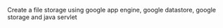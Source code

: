 Create a file storage using google app engine, google datastore, google storage and java servlet
<!--<div class="form-group">
                    <div class="col-sm-offset-2 col-sm-10">
                        <label for="folderName">Folder</label>
                        <select name="folderName" class="form-control" id="folderName">
                            <option value="" selected>No folder</option>
                            <%
                                List<Files> list = Help.folder(thisUser.getUserId());
                                for (int i = 0; i < list.size(); i++) {
                                    long folderId = list.get(i).getFileId();
                                    String folderName = list.get(i).getFileName();
                            %>
                            <option value="<%=folderId%>"><%=folderName%></option>
                            <%} %>
                        </select>
                    </div>
                </div>-->
